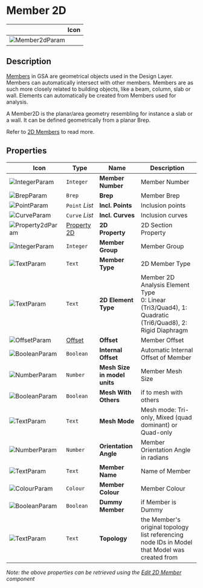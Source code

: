 # Member 2D
<!--- This file has been auto-generated, do not change it manually! Edit the generator here: https://github.com/arup-group/GSA-Grasshopper/tree/main/DocsGeneration --->

|<img width="150"/> Icon |
| ----------- |
|![Member2dParam](./images/Member2dParam.png) |

## Description

[Members](/references/hidr-data-member.md) in GSA are geometrical objects used in the Design Layer. Members can automatically intersect with other members. Members are as such more closely related to building objects, like a beam, column, slab or wall. Elements can automatically be created from Members used for analysis. 

 A Member2D is the planar/area geometry resembling for instance a slab or a wall. It can be defined geometrically from a planar Brep. 

 Refer to [2D Members](/explanations/members-2d.md) to read more. 



## Properties

|<img width="20"/> Icon |<img width="200"/> Type |<img width="200"/> Name |<img width="1000"/> Description |
| ----------- | ----------- | ----------- | ----------- |
|![IntegerParam](./images/IntegerParam.png) |`Integer` |**Member Number** |Member Number |
|![BrepParam](./images/BrepParam.png) |`Brep` |**Brep** |Member Brep |
|![PointParam](./images/PointParam.png) |`Point` _List_ |**Incl. Points** |Inclusion points |
|![CurveParam](./images/CurveParam.png) |`Curve` _List_ |**Incl. Curves** |Inclusion curves |
|![Property2dParam](./images/Property2dParam.png) |[Property 2D](gsagh-property-2d-parameter.md) |**2D Property** |2D Section Property |
|![IntegerParam](./images/IntegerParam.png) |`Integer` |**Member Group** |Member Group |
|![TextParam](./images/TextParam.png) |`Text` |**Member Type** |2D Member Type |
|![TextParam](./images/TextParam.png) |`Text` |**2D Element Type** |Member 2D Analysis Element Type<br />0: Linear (Tri3/Quad4), 1: Quadratic (Tri6/Quad8), 2: Rigid Diaphragm |
|![OffsetParam](./images/OffsetParam.png) |[Offset](gsagh-offset-parameter.md) |**Offset** |Member Offset |
|![BooleanParam](./images/BooleanParam.png) |`Boolean` |**Internal Offset** |Automatic Internal Offset of Member |
|![NumberParam](./images/NumberParam.png) |`Number` |**Mesh Size in model units** |Member Mesh Size |
|![BooleanParam](./images/BooleanParam.png) |`Boolean` |**Mesh With Others** |if to mesh with others |
|![TextParam](./images/TextParam.png) |`Text` |**Mesh Mode** |Mesh mode: Tri-only, Mixed (quad dominant) or Quad-only |
|![NumberParam](./images/NumberParam.png) |`Number` |**Orientation Angle** |Member Orientation Angle in radians |
|![TextParam](./images/TextParam.png) |`Text` |**Member Name** |Name of Member |
|![ColourParam](./images/ColourParam.png) |`Colour` |**Member Colour** |Member Colour |
|![BooleanParam](./images/BooleanParam.png) |`Boolean` |**Dummy Member** |if Member is Dummy |
|![TextParam](./images/TextParam.png) |`Text` |**Topology** |the Member's original topology list referencing node IDs in Model that Model was created from |

_Note: the above properties can be retrieved using the [Edit 2D Member](gsagh-edit-2d-member-component.md) component_
